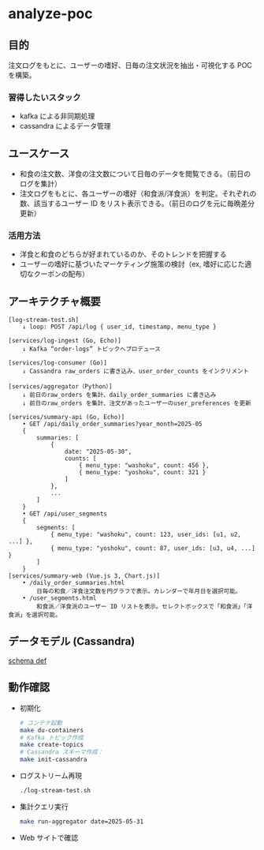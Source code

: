 # analyze-poc

## 目的

注文ログをもとに、ユーザーの嗜好、日毎の注文状況を抽出・可視化する POC を構築。

### 習得したいスタック

- kafka による非同期処理
- cassandra によるデータ管理

## ユースケース

- 和食の注文数、洋食の注文数について日毎のデータを閲覧できる。（前日のログを集計）
- 注文ログをもとに、各ユーザーの嗜好（和食派/洋食派）を判定。それぞれの数、該当するユーザー ID をリスト表示できる。（前日のログを元に毎晩差分更新）

### 活用方法

- 洋食と和食のどちらが好まれているのか、そのトレンドを把握する
- ユーザーの嗜好に基づいたマーケティング施策の検討（ex, 嗜好に応じた適切なクーポンの配布）

## アーキテクチャ概要

```text
[log-stream-test.sh]
    ↓ loop: POST /api/log { user_id, timestamp, menu_type }

[services/log-ingest (Go, Echo)]
    ↓ Kafka “order-logs” トピックへプロデュース

[services/log-consumer (Go)]
    ↓ Cassandra raw_orders に書き込み、user_order_counts をインクリメント

[services/aggregator（Python）]
    ↓ 前日のraw_orders を集計、daily_order_summaries に書き込み
    ↓ 前日のraw_orders を集計、注文があったユーザーのuser_preferences を更新

[services/summary-api (Go, Echo)]
    • GET /api/daily_order_summaries?year_month=2025-05
    {
        summaries: [
            {
                date: "2025-05-30",
                counts: [
                    { menu_type: "washoku", count: 456 },
                    { menu_type: "yoshoku", count: 321 }
                ]
            },
            ...
        ]
    }
    • GET /api/user_segments
    {
        segments: [
            { menu_type: "washoku", count: 123, user_ids: [u1, u2, ...] },
            { menu_type: "yoshoku", count: 87, user_ids: [u3, u4, ...] }
        ]
    }
[services/summary-web (Vue.js 3, Chart.js)]
    • /daily_order_summaries.html
        日毎の和食／洋食注文数を円グラフで表示。カレンダーで年月日を選択可能。
    • /user_segments.html
        和食派／洋食派のユーザー ID リストを表示。セレクトボックスで「和食派」「洋食派」を選択可能。
```

## データモデル (Cassandra)

[schema def](/cassandra/init/01_create_keyspace_and_tables.cql)

## 動作確認

- 初期化
  ```bash
  # コンテナ起動
  make du-containers
  # Kafka トピック作成
  make create-topics
  # Cassandra スキーマ作成：
  make init-cassandra
  ```
- ログストリーム再現
  ```bash
  ./log-stream-test.sh
  ```
- 集計クエリ実行
  ```bash
  make run-aggregator date=2025-05-31
  ```
- Web サイトで確認

